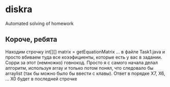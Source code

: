 # diskra
Automated solving of homework
## Короче, ребята
Находим строчку int[][] matrix = getEquationMatrix ... в файле Task1.java и просто вбиваем туда все коээфициенты, которые есть у вас в задании.
Сорри за этот (немножко) говнокод. Просто я с самого начала делал алгоритм, используя array и только потом понял, что следовало бы arraylist (так бы можно было бы ввести с клавы). 
Ответ в порядке X7, X6, ... X0 будет в последней строчке
